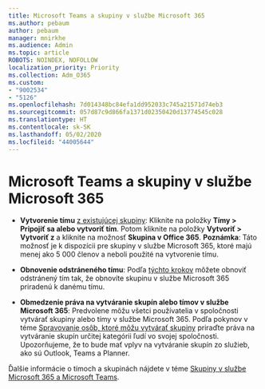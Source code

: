 ```yaml
---
title: Microsoft Teams a skupiny v službe Microsoft 365
ms.author: pebaum
author: pebaum
manager: mnirkhe
ms.audience: Admin
ms.topic: article
ROBOTS: NOINDEX, NOFOLLOW
localization_priority: Priority
ms.collection: Adm_O365
ms.custom:
- "9002534"
- "5126"
ms.openlocfilehash: 7d014348bc84efa1dd952033c745a21571d74eb3
ms.sourcegitcommit: 057d87c9d866fa1371d02350420d13774545c028
ms.translationtype: HT
ms.contentlocale: sk-SK
ms.lasthandoff: 05/02/2020
ms.locfileid: "44005644"
---
```

# <a name="microsoft-teams-and-microsoft-365-groups"></a>Microsoft Teams a skupiny v službe Microsoft 365

- **Vytvorenie tímu** [z existujúcej skupiny](https://support.microsoft.com/sk-SK/office/create-a-team-from-an-existing-group-24ec428e-40d7-4a1a-ab87-29be7d145865): Kliknite na položky **Tímy > Pripojiť sa alebo vytvoriť tím**. Potom kliknite na položky **Vytvoriť > Vytvoriť z** a kliknite na možnosť **Skupina v Office 365**. **Poznámka**: Táto možnosť je k dispozícii pre skupiny v službe Microsoft 365, ktoré majú menej ako 5 000 členov a neboli použité na vytvorenie tímu.

- **Obnovenie odstráneného tímu**: Podľa [týchto krokov](https://docs.microsoft.com/microsoftteams/archive-or-delete-a-team#restore-a-deleted-team) môžete obnoviť odstránený tím tak, že obnovíte skupinu v službe Microsoft 365 priradenú k danému tímu.

- **Obmedzenie práva na vytváranie skupín alebo tímov v službe Microsoft 365**: Predvolene môžu všetci používatelia v spoločnosti vytvárať skupiny alebo tímy v službe Microsoft 365.  Podľa pokynov v téme [Spravovanie osôb, ktoré môžu vytvárať skupiny](https://support.office.com/article/Manage-who-can-create-Office-365-Groups-4c46c8cb-17d0-44b5-9776-005fced8e618) priraďte práva na vytváranie skupín určitej kategórii ľudí vo svojej spoločnosti. Upozorňujeme, že to bude mať vplyv na vytváranie skupín zo služieb, ako sú Outlook, Teams a Planner.

Ďalšie informácie o tímoch a skupinách nájdete v téme [Skupiny v službe Microsoft 365 a Microsoft Teams](https://docs.microsoft.com/microsoftteams/office-365-groups).

